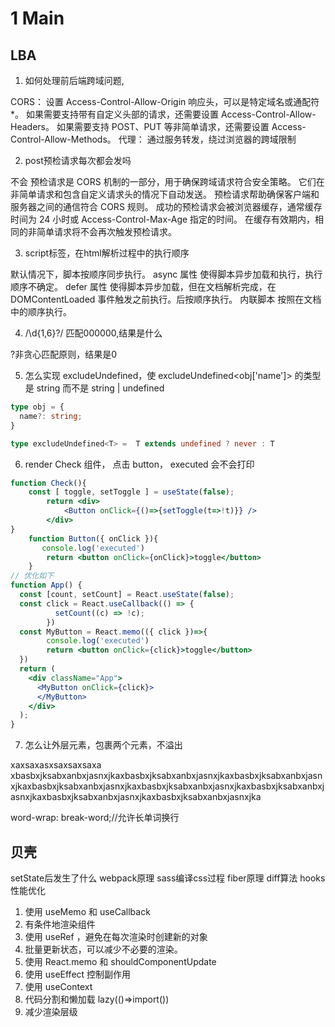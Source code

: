 # 1 Main

## LBA
1. 如何处理前后端跨域问题,

CORS：
设置 Access-Control-Allow-Origin 响应头，可以是特定域名或通配符 *。
如果需要支持带有自定义头部的请求，还需要设置 Access-Control-Allow-Headers。
如果需要支持 POST、PUT 等非简单请求，还需要设置 Access-Control-Allow-Methods。
代理：
通过服务转发，绕过浏览器的跨域限制

2. post预检请求每次都会发吗

不会
预检请求是 CORS 机制的一部分，用于确保跨域请求符合安全策略。
它们在非简单请求和包含自定义请求头的情况下自动发送。
预检请求帮助确保客户端和服务器之间的通信符合 CORS 规则。
成功的预检请求会被浏览器缓存，通常缓存时间为 24 小时或 Access-Control-Max-Age 指定的时间。
在缓存有效期内，相同的非简单请求将不会再次触发预检请求。

3. script标签，在html解析过程中的执行顺序

默认情况下，脚本按顺序同步执行。
async 属性 使得脚本异步加载和执行，执行顺序不确定。
defer 属性 使得脚本异步加载，但在文档解析完成，在 DOMContentLoaded 事件触发之前执行。后按顺序执行。
内联脚本 按照在文档中的顺序执行。

4. /\d{1,6}?/  ​匹配000000,结果是什么​

?非贪心匹配原则，结果是0

5. 怎么实现 excludeUndefined，使 excludeUndefined<obj['name']> 的类型是 string 而不是 string | undefined

```ts
type obj = {​
  name?: string;​
}​

type excludeUndefined<T> =  ​​​T extends undefined ? never : T
```


6. render Check 组件， 点击 button， executed 会不会打印
```jsx
function Check(){
    const [ toggle, setToggle ] = useState(false);
        return <div>
            <Button onClick={()=>{setToggle(t=>!t)}} />
        </div>   
}    
    function Button({ onClick }){
       console.log('executed')
        return <button onClick={onClick}>toggle</button>
    }
// 优化如下
function App() {
  const [count, setCount] = React.useState(false);
  const click = React.useCallback(() => {
          setCount((c) => !c);
        })
  const MyButton = React.memo(({ click })=>{
        console.log('executed')
        return <button onClick={click}>toggle</button>
  })
  return (
    <div className="App">
      <MyButton onClick={click}>
      </MyButton>
    </div>
  );
}
```



7. 怎么让外层元素，包裹两个元素，不溢出
  
<div>
  <div>
  xaxsaxasxsaxsaxsaxa
  </div> <div>xbasbxjksabxanbxjasnxjkaxbasbxjksabxanbxjasnxjkaxbasbxjksabxanbxjasnxjkaxbasbxjksabxanbxjasnxjkaxbasbxjksabxanbxjasnxjkaxbasbxjksabxanbxjasnxjkaxbasbxjksabxanbxjasnxjkaxbasbxjksabxanbxjasnxjka
  </div>
</div>

word-wrap: break-word;//允许长单词换行



## 贝壳
setState后发生了什么
webpack原理
sass编译css过程
fiber原理
diff算法
hooks性能优化
1. 使用 useMemo 和 useCallback
2. 有条件地渲染组件
3. 使用 useRef ，避免在每次渲染时创建新的对象
4. 批量更新状态，可以减少不必要的渲染。
5. 使用 React.memo 和 shouldComponentUpdate
6. 使用 useEffect 控制副作用
7. 使用 useContext
8. 代码分割和懒加载 lazy(()=>import())
9. 减少渲染层级



